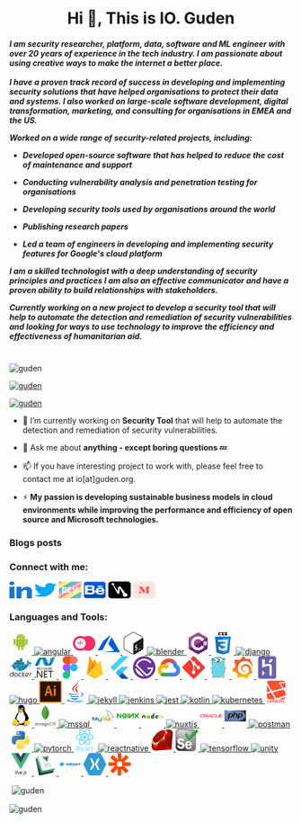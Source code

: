 <h1 align="center">Hi 👋, This is IO. Guden</h1>
<h5 align="left">I am security researcher, platform, data, software and ML engineer with over 20 years of experience in the tech industry. I am passionate about using creative ways to make the internet a better place.
<br> <br>
I have a proven track record of success in developing and implementing security solutions that have helped organisations to protect their data and systems. I also worked on large-scale software development, digital transformation, marketing, and consulting for organisations in EMEA and the US. 

Worked on a wide range of security-related projects, including:

- Developed open-source software that has helped to reduce the cost of maintenance and support

- Conducting vulnerability analysis and penetration testing for organisations

- Developing security tools used by organisations around the world

- Publishing research papers

- Led a team of engineers in developing and implementing security features for Google's cloud platform

I am a skilled technologist with a deep understanding of security principles and practices I am also an effective communicator and have a proven ability to build relationships with stakeholders.

Currently working on a new project to develop a security tool that will help to automate the detection and remediation of security vulnerabilities and looking for ways to use technology to improve the efficiency and effectiveness of humanitarian aid.
<br> <br></h5>

<p align="left"> <img src="https://komarev.com/ghpvc/?username=guden&label=Profile%20views&color=0e75b6&style=flat" alt="guden" /> </p>

<p align="left"> <a href="https://github.com/ryo-ma/github-profile-trophy"><img src="https://github-profile-trophy.vercel.app/?username=guden" alt="guden" /></a> </p>

<p align="left"> <a href="https://twitter.com/guden" target="blank"><img src="https://img.shields.io/twitter/follow/guden?logo=twitter&style=for-the-badge" alt="guden" /></a> </p>

- 🔭 I’m currently working on **Security Tool** that will help to automate the detection and remediation of security vulnerabilities.

- 💬 Ask me about **anything - except boring questions 💤**

- 📫 If you have interesting project to work with, please feel free to contact me at io[at]guden.org.

- ⚡ **My passion is developing sustainable business models in cloud environments while improving the performance and efficiency of open source and Microsoft technologies.**

### Blogs posts
<!-- BLOG-POST-LIST:START -->
<!-- BLOG-POST-LIST:END -->

<h3 align="left">Connect with me:</h3>
<p align="left">
<a href="https://linkedin.com/in/guden" target="blank"><img align="center" src="https://github.com/guden/github/blob/master/images/icons/linked-in-alt.svg" alt="Guden on LinkedIn" height="30" width="40" /></a>
<a href="https://twitter.com/guden" target="blank"><img align="center" src="https://github.com/guden/github/blob/master/images/icons/twitter.svg" alt="Guden on Twitter" height="30" width="40" /></a>
<a href="https://dev.to/guden" target="blank"><img align="center" src="https://github.com/guden/github/blob/master/images/icons/devto.svg" alt="Guden on Dev.to" height="30" width="40" /></a>
<a href="https://be.net/guden" target="blank"><img align="center" src="https://github.com/guden/github/blob/master/images/icons/behance.svg" alt="Guden on Behance" height="30" width="40" /></a>
<a href="https://hashnode.com/@guden" target="blank"><img align="center" src="https://github.com/guden/github/blob/master/images/icons/hashnode.svg" alt="Guden on Hashnode" height="30" width="40" /></a>
<a href="https://guden.medium.com/" target="blank"><img align="center" src="https://github.com/guden/github/blob/master/images/icons/medium.svg" alt="Guden on Medium" height="30" width="40" /></a>
</p>

<h3 align="left">Languages and Tools:</h3>
<p align="left"> <a href="https://developer.android.com" target="_blank" rel="noreferrer"> <img src="https://github.com/guden/github/blob/master/images/icons/android-original-wordmark.svg" alt="android" width="40" height="40"/> </a> <a href="https://angular.io" target="_blank" rel="noreferrer"> <img src="https://github.com/guden/github/blob/master/images/icons/angular.svg" alt="angular" width="40" height="40"/> </a> <a href="https://appwrite.io" target="_blank" rel="noreferrer"> <img src="https://github.com/guden/github/blob/master/images/icons/appwriteio-icon.svg" alt="appwrite" width="40" height="40"/> </a> <a href="https://azure.microsoft.com/en-in/" target="_blank" rel="noreferrer"> <img src="https://github.com/guden/github/blob/master/images/icons/microsoft_azure-icon.svg" alt="azure" width="40" height="40"/> </a> <a href="https://www.gnu.org/software/bash/" target="_blank" rel="noreferrer"> <img src="https://github.com/guden/github/blob/master/images/icons/gnu_bash-icon.svg" alt="bash" width="40" height="40"/> </a> <a href="https://www.blender.org/" target="_blank" rel="noreferrer"> <img src="https://github.com/guden/github/blob/master/images/icons/blender_community_badge_white.svg" alt="blender" width="40" height="40"/> </a> <a href="https://www.w3schools.com/cs/" target="_blank" rel="noreferrer"> <img src="https://github.com/guden/github/blob/master/images/icons/csharp-original.svg" alt="csharp" width="40" height="40"/> </a> <a href="https://www.w3schools.com/css/" target="_blank" rel="noreferrer"> <img src="https://github.com/guden/github/blob/master/images/icons/css3-original-wordmark.svg" alt="css3" width="40" height="40"/> </a> <a href="https://www.djangoproject.com/" target="_blank" rel="noreferrer"> <img src="https://github.com/guden/github/blob/master/images/icons/django.svg" alt="django" width="40" height="40"/> </a> <a href="https://www.docker.com/" target="_blank" rel="noreferrer"> <img src="https://github.com/guden/github/blob/master/images/icons/docker-original-wordmark.svg" alt="docker" width="40" height="40"/> </a> <a href="https://dotnet.microsoft.com/" target="_blank" rel="noreferrer"> <img src="https://github.com/guden/github/blob/master/images/icons/dot-net-original-wordmark.svg" alt="dotnet" width="40" height="40"/> </a> <a href="https://www.figma.com/" target="_blank" rel="noreferrer"> <img src="https://github.com/guden/github/blob/master/images/icons/figma-icon.svg" alt="figma" width="40" height="40"/> </a> <a href="https://firebase.google.com/" target="_blank" rel="noreferrer"> <img src="https://github.com/guden/github/blob/master/images/icons/firebase-icon.svg" alt="firebase" width="40" height="40"/> </a> <a href="https://flutter.dev" target="_blank" rel="noreferrer"> <img src="https://github.com/guden/github/blob/master/images/icons/flutterio-icon.svg" alt="flutter" width="40" height="40"/> </a> <a href="https://www.gatsbyjs.com/" target="_blank" rel="noreferrer"> <img src="https://github.com/guden/github/blob/master/images/icons/gatsbyjs-icon.svg" alt="gatsby" width="40" height="40"/> </a> <a href="https://cloud.google.com" target="_blank" rel="noreferrer"> <img src="https://github.com/guden/github/blob/master/images/icons/google_cloud-icon.svg" alt="gcp" width="40" height="40"/> </a> <a href="https://git-scm.com/" target="_blank" rel="noreferrer"> <img src="https://github.com/guden/github/blob/master/images/icons/git-scm-icon.svg" alt="git" width="40" height="40"/> </a> <a href="https://golang.org" target="_blank" rel="noreferrer"> <img src="https://github.com/guden/github/blob/master/images/icons/go-original.svg" alt="go" width="40" height="40"/> </a> <a href="https://grafana.com" target="_blank" rel="noreferrer"> <img src="https://github.com/guden/github/blob/master/images/icons/grafana-icon.svg" alt="grafana" width="40" height="40"/> </a> <a href="https://heroku.com" target="_blank" rel="noreferrer"> <img src="https://github.com/guden/github/blob/master/images/icons/heroku-icon.svg" alt="heroku" width="40" height="40"/> </a> <a href="https://gohugo.io/" target="_blank" rel="noreferrer"> <img src="https://github.com/guden/github/blob/master/images/icons/hugo.svg" alt="hugo" width="40" height="40"/> </a> <a href="https://www.adobe.com/in/products/illustrator.html" target="_blank" rel="noreferrer"> <img src="https://github.com/guden/github/blob/master/images/icons/adobe_illustrator-icon.svg" alt="illustrator" width="40" height="40"/> </a> <a href="https://www.java.com" target="_blank" rel="noreferrer"> <img src="https://github.com/guden/github/blob/master/images/icons/java-original.svg" alt="java" width="40" height="40"/> </a> <a href="https://jekyllrb.com/" target="_blank" rel="noreferrer"> <img src="https://github.com/guden/github/blob/master/images/icons/jekyllrb-icon.svg" alt="jekyll" width="40" height="40"/> </a> <a href="https://www.jenkins.io" target="_blank" rel="noreferrer"> <img src="https://github.com/guden/github/blob/master/images/icons/jenkins-icon.svg" alt="jenkins" width="40" height="40"/> </a> <a href="https://jestjs.io" target="_blank" rel="noreferrer"> <img src="https://github.com/guden/github/blob/master/images/icons/jestjsio-icon.svg" alt="jest" width="40" height="40"/> </a> <a href="https://kotlinlang.org" target="_blank" rel="noreferrer"> <img src="https://github.com/guden/github/blob/master/images/icons/kotlinlang-icon.svg" alt="kotlin" width="40" height="40"/> </a> <a href="https://kubernetes.io" target="_blank" rel="noreferrer"> <img src="https://github.com/guden/github/blob/master/images/icons/kubernetes-icon.svg" alt="kubernetes" width="40" height="40"/> </a> <a href="https://laravel.com/" target="_blank" rel="noreferrer"> <img src="https://github.com/guden/github/blob/master/images/icons/laravel-plain-wordmark.svg" alt="laravel" width="40" height="40"/> </a> <a href="https://www.linux.org/" target="_blank" rel="noreferrer"> <img src="https://github.com/guden/github/blob/master/images/icons/linux-original.svg" alt="linux" width="40" height="40"/> </a> <a href="https://www.mongodb.com/" target="_blank" rel="noreferrer"> <img src="https://github.com/guden/github/blob/master/images/icons/mongodb-original-wordmark.svg" alt="mongodb" width="40" height="40"/> </a> <a href="https://www.microsoft.com/en-us/sql-server" target="_blank" rel="noreferrer"> <img src="https://github.com/guden/github/blob/master/images/icons/microsoft-sql-server-logo.svg" alt="mssql" width="40" height="40"/> </a> <a href="https://www.mysql.com/" target="_blank" rel="noreferrer"> <img src="https://github.com/guden/github/blob/master/images/icons/mysql-original-wordmark.svg" alt="mysql" width="40" height="40"/> </a> <a href="https://www.nginx.com" target="_blank" rel="noreferrer"> <img src="https://github.com/guden/github/blob/master/images/icons/nginx-original.svg" alt="nginx" width="40" height="40"/> </a> <a href="https://nodejs.org" target="_blank" rel="noreferrer"> <img src="https://github.com/guden/github/blob/master/images/icons/nodejs-original-wordmark.svg" alt="nodejs" width="40" height="40"/> </a> <a href="https://nuxtjs.org/" target="_blank" rel="noreferrer"> <img src="https://github.com/guden/github/blob/master/images/icons/nuxtjs-icon.svg" alt="nuxtjs" width="40" height="40"/> </a> <a href="https://www.oracle.com/" target="_blank" rel="noreferrer"> <img src="https://github.com/guden/github/blob/master/images/icons/oracle-original.svg" alt="oracle" width="40" height="40"/> </a> <a href="https://www.php.net" target="_blank" rel="noreferrer"> <img src="https://github.com/guden/github/blob/master/images/icons/php-original.svg" alt="php" width="40" height="40"/> </a> <a href="https://postman.com" target="_blank" rel="noreferrer"> <img src="https://github.com/guden/github/blob/master/images/icons/getpostman-icon.svg" alt="postman" width="40" height="40"/> </a> <a href="https://www.python.org" target="_blank" rel="noreferrer"> <img src="https://github.com/guden/github/blob/master/images/icons/python-original.svg" alt="python" width="40" height="40"/> </a> <a href="https://pytorch.org/" target="_blank" rel="noreferrer"> <img src="https://github.com/guden/github/blob/master/images/icons/pytorch-icon.svg" alt="pytorch" width="40" height="40"/> </a> <a href="https://reactjs.org/" target="_blank" rel="noreferrer"> <img src="https://github.com/guden/github/blob/master/images/icons/react-original-wordmark.svg" alt="react" width="40" height="40"/> </a> <a href="https://reactnative.dev/" target="_blank" rel="noreferrer"> <img src="https://github.com/guden/github/blob/master/images/icons/reactnative_logo.svg" alt="reactnative" width="40" height="40"/> </a> <a href="https://www.ruby-lang.org/en/" target="_blank" rel="noreferrer"> <img src="https://github.com/guden/github/blob/master/images/icons/ruby-original.svg" alt="ruby" width="40" height="40"/> </a> <a href="https://www.selenium.dev" target="_blank" rel="noreferrer"> <img src="https://github.com/guden/github/blob/master/images/icons/selenium-logo.svg" alt="selenium" width="40" height="40"/> </a> <a href="https://www.tensorflow.org" target="_blank" rel="noreferrer"> <img src="https://github.com/guden/github/blob/master/images/icons/tensorflow-icon.svg" alt="tensorflow" width="40" height="40"/> </a> <a href="https://unity.com/" target="_blank" rel="noreferrer"> <img src="https://github.com/guden/github/blob/master/images/icons/unity3d-icon.svg" alt="unity" width="40" height="40"/> </a> <a href="https://vuejs.org/" target="_blank" rel="noreferrer"> <img src="https://github.com/guden/github/blob/master/images/icons/vuejs-original-wordmark.svg" alt="vuejs" width="40" height="40"/> </a> <a href="https://vuepress.vuejs.org/" target="_blank" rel="noreferrer"> <img src="https://github.com/guden/github/blob/master/images/icons/VuePress.svg" alt="vuepress" width="40" height="40"/> </a> <a href="https://webpack.js.org" target="_blank" rel="noreferrer"> <img src="https://github.com/guden/github/blob/master/images/icons/webpack-original-wordmark.svg" alt="webpack" width="40" height="40"/> </a> <a href="https://dotnet.microsoft.com/apps/xamarin" target="_blank" rel="noreferrer"> <img src="https://github.com/guden/github/blob/master/images/icons/xamarin.svg" alt="xamarin" width="40" height="40"/> </a> <a href="https://zapier.com" target="_blank" rel="noreferrer"> <img src="https://github.com/guden/github/blob/master/images/icons/zapier-icon.svg" alt="zapier" width="40" height="40"/> </a> </p>

<p>&nbsp;<img align="center" src="https://github-readme-stats.vercel.app/api?username=guden&show_icons=true&locale=en" alt="guden" /></p>

<p><img align="center" src="https://github-readme-streak-stats.herokuapp.com/?user=guden&" alt="guden" /></p>
